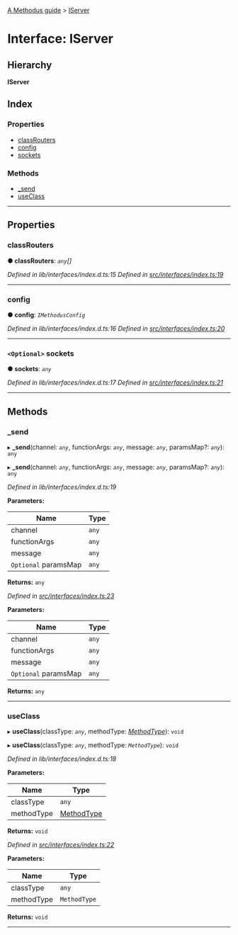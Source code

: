 [A Methodus guide](../README.md) > [IServer](../interfaces/iserver.md)

# Interface: IServer

## Hierarchy

**IServer**

## Index

### Properties

* [classRouters](iserver.md#classrouters)
* [config](iserver.md#config)
* [sockets](iserver.md#sockets)

### Methods

* [_send](iserver.md#_send)
* [useClass](iserver.md#useclass)

---

## Properties

<a id="classrouters"></a>

###  classRouters

**● classRouters**: *`any`[]*

*Defined in lib/interfaces/index.d.ts:15*
*Defined in [src/interfaces/index.ts:19](https://github.com/nodulusteam/methodus.dev/blob/3c34c71/src/interfaces/index.ts#L19)*

___
<a id="config"></a>

###  config

**● config**: *`IMethodusConfig`*

*Defined in lib/interfaces/index.d.ts:16*
*Defined in [src/interfaces/index.ts:20](https://github.com/nodulusteam/methodus.dev/blob/3c34c71/src/interfaces/index.ts#L20)*

___
<a id="sockets"></a>

### `<Optional>` sockets

**● sockets**: *`any`*

*Defined in lib/interfaces/index.d.ts:17*
*Defined in [src/interfaces/index.ts:21](https://github.com/nodulusteam/methodus.dev/blob/3c34c71/src/interfaces/index.ts#L21)*

___

## Methods

<a id="_send"></a>

###  _send

▸ **_send**(channel: *`any`*, functionArgs: *`any`*, message: *`any`*, paramsMap?: *`any`*): `any`

▸ **_send**(channel: *`any`*, functionArgs: *`any`*, message: *`any`*, paramsMap?: *`any`*): `any`

*Defined in lib/interfaces/index.d.ts:19*

**Parameters:**

| Name | Type |
| ------ | ------ |
| channel | `any` |
| functionArgs | `any` |
| message | `any` |
| `Optional` paramsMap | `any` |

**Returns:** `any`

*Defined in [src/interfaces/index.ts:23](https://github.com/nodulusteam/methodus.dev/blob/3c34c71/src/interfaces/index.ts#L23)*

**Parameters:**

| Name | Type |
| ------ | ------ |
| channel | `any` |
| functionArgs | `any` |
| message | `any` |
| `Optional` paramsMap | `any` |

**Returns:** `any`

___
<a id="useclass"></a>

###  useClass

▸ **useClass**(classType: *`any`*, methodType: *[MethodType](../enums/methodtype.md)*): `void`

▸ **useClass**(classType: *`any`*, methodType: *`MethodType`*): `void`

*Defined in lib/interfaces/index.d.ts:18*

**Parameters:**

| Name | Type |
| ------ | ------ |
| classType | `any` |
| methodType | [MethodType](../enums/methodtype.md) |

**Returns:** `void`

*Defined in [src/interfaces/index.ts:22](https://github.com/nodulusteam/methodus.dev/blob/3c34c71/src/interfaces/index.ts#L22)*

**Parameters:**

| Name | Type |
| ------ | ------ |
| classType | `any` |
| methodType | `MethodType` |

**Returns:** `void`

___

